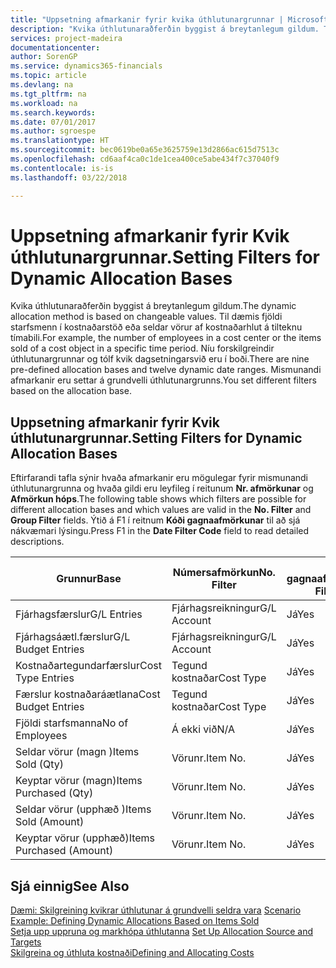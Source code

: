 ```yaml
---
title: "Uppsetning afmarkanir fyrir kvika úthlutunargrunnar | Microsoft Docs"
description: "Kvika úthlutunaraðferðin byggist á breytanlegum gildum. Til dæmis fjöldi starfsmenn í kostnaðarstöð eða seldar vörur af kostnaðarhlut á tilteknu tímabili. Níu forskilgreindir úthlutunargrunnar og tólf kvik dagsetningarsvið eru í boði. Mismunandi afmarkanir eru settar á grundvelli úthlutunargrunns."
services: project-madeira
documentationcenter: 
author: SorenGP
ms.service: dynamics365-financials
ms.topic: article
ms.devlang: na
ms.tgt_pltfrm: na
ms.workload: na
ms.search.keywords: 
ms.date: 07/01/2017
ms.author: sgroespe
ms.translationtype: HT
ms.sourcegitcommit: bec0619be0a65e3625759e13d2866ac615d7513c
ms.openlocfilehash: cd6aaf4ca0c1de1cea400ce5abe434f7c37040f9
ms.contentlocale: is-is
ms.lasthandoff: 03/22/2018

---
```

# <a name="setting-filters-for-dynamic-allocation-bases"></a><span data-ttu-id="df777-106">Uppsetning afmarkanir fyrir Kvik úthlutunargrunnar.</span><span class="sxs-lookup"><span data-stu-id="df777-106">Setting Filters for Dynamic Allocation Bases</span></span>
<span data-ttu-id="df777-107">Kvika úthlutunaraðferðin byggist á breytanlegum gildum.</span><span class="sxs-lookup"><span data-stu-id="df777-107">The dynamic allocation method is based on changeable values.</span></span> <span data-ttu-id="df777-108">Til dæmis fjöldi starfsmenn í kostnaðarstöð eða seldar vörur af kostnaðarhlut á tilteknu tímabili.</span><span class="sxs-lookup"><span data-stu-id="df777-108">For example, the number of employees in a cost center or the items sold of a cost object in a specific time period.</span></span> <span data-ttu-id="df777-109">Níu forskilgreindir úthlutunargrunnar og tólf kvik dagsetningarsvið eru í boði.</span><span class="sxs-lookup"><span data-stu-id="df777-109">There are nine pre-defined allocation bases and twelve dynamic date ranges.</span></span> <span data-ttu-id="df777-110">Mismunandi afmarkanir eru settar á grundvelli úthlutunargrunns.</span><span class="sxs-lookup"><span data-stu-id="df777-110">You set different filters based on the allocation base.</span></span>  

## <a name="setting-filters-for-dynamic-allocation-bases"></a><span data-ttu-id="df777-111">Uppsetning afmarkanir fyrir Kvik úthlutunargrunnar.</span><span class="sxs-lookup"><span data-stu-id="df777-111">Setting Filters for Dynamic Allocation Bases</span></span>  
 <span data-ttu-id="df777-112">Eftirfarandi tafla sýnir hvaða afmarkanir eru mögulegar fyrir mismunandi úthlutunargrunna og hvaða gildi eru leyfileg í reitunum **Nr. afmörkunar** og **Afmörkun hóps**.</span><span class="sxs-lookup"><span data-stu-id="df777-112">The following table shows which filters are possible for different allocation bases and which values are valid in the **No. Filter** and **Group Filter** fields.</span></span> <span data-ttu-id="df777-113">Ýtið á F1 í reitnum **Kóði gagnaafmörkunar** til að sjá nákvæmari lýsingu.</span><span class="sxs-lookup"><span data-stu-id="df777-113">Press F1 in the **Date Filter Code** field to read detailed descriptions.</span></span>  

|<span data-ttu-id="df777-114">**Grunnur**</span><span class="sxs-lookup"><span data-stu-id="df777-114">**Base**</span></span>|<span data-ttu-id="df777-115">**Númersafmörkun**</span><span class="sxs-lookup"><span data-stu-id="df777-115">**No. Filter**</span></span>|<span data-ttu-id="df777-116">**Kóti gagnaafmörkunar**</span><span class="sxs-lookup"><span data-stu-id="df777-116">**Date Filter Code**</span></span>|<span data-ttu-id="df777-117">**Afmörkun kostnaðarstaðar**</span><span class="sxs-lookup"><span data-stu-id="df777-117">**Cost Center Filter**</span></span>|<span data-ttu-id="df777-118">**Afmörkun kostnaðarhlutar**</span><span class="sxs-lookup"><span data-stu-id="df777-118">**Cost Object Filter**</span></span>|<span data-ttu-id="df777-119">**Afmörkun hópa**</span><span class="sxs-lookup"><span data-stu-id="df777-119">**Group Filter**</span></span>|  
|--------------|----------------------------------------|----------------------------------------------|------------------------------------------------|------------------------------------------------|------------------------------------------|  
|<span data-ttu-id="df777-120">Fjárhagsfærslur</span><span class="sxs-lookup"><span data-stu-id="df777-120">G/L Entries</span></span>|<span data-ttu-id="df777-121">Fjárhagsreikningur</span><span class="sxs-lookup"><span data-stu-id="df777-121">G/L Account</span></span>|<span data-ttu-id="df777-122">Já</span><span class="sxs-lookup"><span data-stu-id="df777-122">Yes</span></span>|<span data-ttu-id="df777-123">Já</span><span class="sxs-lookup"><span data-stu-id="df777-123">Yes</span></span>|<span data-ttu-id="df777-124">Já</span><span class="sxs-lookup"><span data-stu-id="df777-124">Yes</span></span>|<span data-ttu-id="df777-125">Á ekki við</span><span class="sxs-lookup"><span data-stu-id="df777-125">N/A</span></span>|  
|<span data-ttu-id="df777-126">Fjárhagsáætl.færslur</span><span class="sxs-lookup"><span data-stu-id="df777-126">G/L Budget Entries</span></span>|<span data-ttu-id="df777-127">Fjárhagsreikningur</span><span class="sxs-lookup"><span data-stu-id="df777-127">G/L Account</span></span>|<span data-ttu-id="df777-128">Já</span><span class="sxs-lookup"><span data-stu-id="df777-128">Yes</span></span>|<span data-ttu-id="df777-129">Já</span><span class="sxs-lookup"><span data-stu-id="df777-129">Yes</span></span>|<span data-ttu-id="df777-130">Já</span><span class="sxs-lookup"><span data-stu-id="df777-130">Yes</span></span>|<span data-ttu-id="df777-131">Heiti fjárhagsáætl.</span><span class="sxs-lookup"><span data-stu-id="df777-131">G/L Budget Name</span></span>|  
|<span data-ttu-id="df777-132">Kostnaðartegundarfærslur</span><span class="sxs-lookup"><span data-stu-id="df777-132">Cost Type Entries</span></span>|<span data-ttu-id="df777-133">Tegund kostnaðar</span><span class="sxs-lookup"><span data-stu-id="df777-133">Cost Type</span></span>|<span data-ttu-id="df777-134">Já</span><span class="sxs-lookup"><span data-stu-id="df777-134">Yes</span></span>|<span data-ttu-id="df777-135">Já</span><span class="sxs-lookup"><span data-stu-id="df777-135">Yes</span></span>|<span data-ttu-id="df777-136">Já</span><span class="sxs-lookup"><span data-stu-id="df777-136">Yes</span></span>|<span data-ttu-id="df777-137">Á ekki við</span><span class="sxs-lookup"><span data-stu-id="df777-137">N/A</span></span>|  
|<span data-ttu-id="df777-138">Færslur kostnaðaráætlana</span><span class="sxs-lookup"><span data-stu-id="df777-138">Cost Budget Entries</span></span>|<span data-ttu-id="df777-139">Tegund kostnaðar</span><span class="sxs-lookup"><span data-stu-id="df777-139">Cost Type</span></span>|<span data-ttu-id="df777-140">Já</span><span class="sxs-lookup"><span data-stu-id="df777-140">Yes</span></span>|<span data-ttu-id="df777-141">Já</span><span class="sxs-lookup"><span data-stu-id="df777-141">Yes</span></span>|<span data-ttu-id="df777-142">Já</span><span class="sxs-lookup"><span data-stu-id="df777-142">Yes</span></span>|<span data-ttu-id="df777-143">Heiti áætlunar</span><span class="sxs-lookup"><span data-stu-id="df777-143">Budget Name</span></span>|  
|<span data-ttu-id="df777-144">Fjöldi starfsmanna</span><span class="sxs-lookup"><span data-stu-id="df777-144">No of Employees</span></span>|<span data-ttu-id="df777-145">Á ekki við</span><span class="sxs-lookup"><span data-stu-id="df777-145">N/A</span></span>|<span data-ttu-id="df777-146">Já</span><span class="sxs-lookup"><span data-stu-id="df777-146">Yes</span></span>|<span data-ttu-id="df777-147">Já</span><span class="sxs-lookup"><span data-stu-id="df777-147">Yes</span></span>|<span data-ttu-id="df777-148">Já</span><span class="sxs-lookup"><span data-stu-id="df777-148">Yes</span></span>|<span data-ttu-id="df777-149">Á ekki við</span><span class="sxs-lookup"><span data-stu-id="df777-149">N/A</span></span>|  
|<span data-ttu-id="df777-150">Seldar vörur (magn )</span><span class="sxs-lookup"><span data-stu-id="df777-150">Items Sold (Qty)</span></span>|<span data-ttu-id="df777-151">Vörunr.</span><span class="sxs-lookup"><span data-stu-id="df777-151">Item No.</span></span>|<span data-ttu-id="df777-152">Já</span><span class="sxs-lookup"><span data-stu-id="df777-152">Yes</span></span>|<span data-ttu-id="df777-153">Já</span><span class="sxs-lookup"><span data-stu-id="df777-153">Yes</span></span>|<span data-ttu-id="df777-154">Já</span><span class="sxs-lookup"><span data-stu-id="df777-154">Yes</span></span>|<span data-ttu-id="df777-155">Birgðabókunarflokkur</span><span class="sxs-lookup"><span data-stu-id="df777-155">Inventory Posting Group</span></span>|  
|<span data-ttu-id="df777-156">Keyptar vörur (magn)</span><span class="sxs-lookup"><span data-stu-id="df777-156">Items Purchased (Qty)</span></span>|<span data-ttu-id="df777-157">Vörunr.</span><span class="sxs-lookup"><span data-stu-id="df777-157">Item No.</span></span>|<span data-ttu-id="df777-158">Já</span><span class="sxs-lookup"><span data-stu-id="df777-158">Yes</span></span>|<span data-ttu-id="df777-159">Já</span><span class="sxs-lookup"><span data-stu-id="df777-159">Yes</span></span>|<span data-ttu-id="df777-160">Já</span><span class="sxs-lookup"><span data-stu-id="df777-160">Yes</span></span>|<span data-ttu-id="df777-161">Birgðabókunarflokkur</span><span class="sxs-lookup"><span data-stu-id="df777-161">Inventory Posting Group</span></span>|  
|<span data-ttu-id="df777-162">Seldar vörur (upphæð )</span><span class="sxs-lookup"><span data-stu-id="df777-162">Items Sold (Amount)</span></span>|<span data-ttu-id="df777-163">Vörunr.</span><span class="sxs-lookup"><span data-stu-id="df777-163">Item No.</span></span>|<span data-ttu-id="df777-164">Já</span><span class="sxs-lookup"><span data-stu-id="df777-164">Yes</span></span>|<span data-ttu-id="df777-165">Já</span><span class="sxs-lookup"><span data-stu-id="df777-165">Yes</span></span>|<span data-ttu-id="df777-166">Já</span><span class="sxs-lookup"><span data-stu-id="df777-166">Yes</span></span>|<span data-ttu-id="df777-167">Birgðabókunarflokkur</span><span class="sxs-lookup"><span data-stu-id="df777-167">Inventory Posting Group</span></span>|  
|<span data-ttu-id="df777-168">Keyptar vörur (upphæð)</span><span class="sxs-lookup"><span data-stu-id="df777-168">Items Purchased (Amount)</span></span>|<span data-ttu-id="df777-169">Vörunr.</span><span class="sxs-lookup"><span data-stu-id="df777-169">Item No.</span></span>|<span data-ttu-id="df777-170">Já</span><span class="sxs-lookup"><span data-stu-id="df777-170">Yes</span></span>|<span data-ttu-id="df777-171">Já</span><span class="sxs-lookup"><span data-stu-id="df777-171">Yes</span></span>|<span data-ttu-id="df777-172">Já</span><span class="sxs-lookup"><span data-stu-id="df777-172">Yes</span></span>|<span data-ttu-id="df777-173">Birgðabókunarflokkur</span><span class="sxs-lookup"><span data-stu-id="df777-173">Inventory Posting Group</span></span>|  

## <a name="see-also"></a><span data-ttu-id="df777-174">Sjá einnig</span><span class="sxs-lookup"><span data-stu-id="df777-174">See Also</span></span>  
 <span data-ttu-id="df777-175">[Dæmi: Skilgreining kvikrar úthlutunar á grundvelli seldra vara](finance-scenario-example-defining-dynamic-allocations-based-on-items-sold.md) </span><span class="sxs-lookup"><span data-stu-id="df777-175">[Scenario Example: Defining Dynamic Allocations Based on Items Sold](finance-scenario-example-defining-dynamic-allocations-based-on-items-sold.md) </span></span>  
 <span data-ttu-id="df777-176">[Setja upp uppruna og markhópa úthlutanna](finance-how-to-set-up-allocation-source-and-targets.md) </span><span class="sxs-lookup"><span data-stu-id="df777-176">[Set Up Allocation Source and Targets](finance-how-to-set-up-allocation-source-and-targets.md) </span></span>  
 [<span data-ttu-id="df777-177">Skilgreina og úthluta kostnaði</span><span class="sxs-lookup"><span data-stu-id="df777-177">Defining and Allocating Costs</span></span>](finance-define-and-allocate-costs.md)

